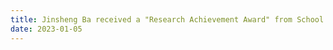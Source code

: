 ```yaml
---
title: Jinsheng Ba received a "Research Achievement Award" from School of Computing!
date: 2023-01-05
---
```



